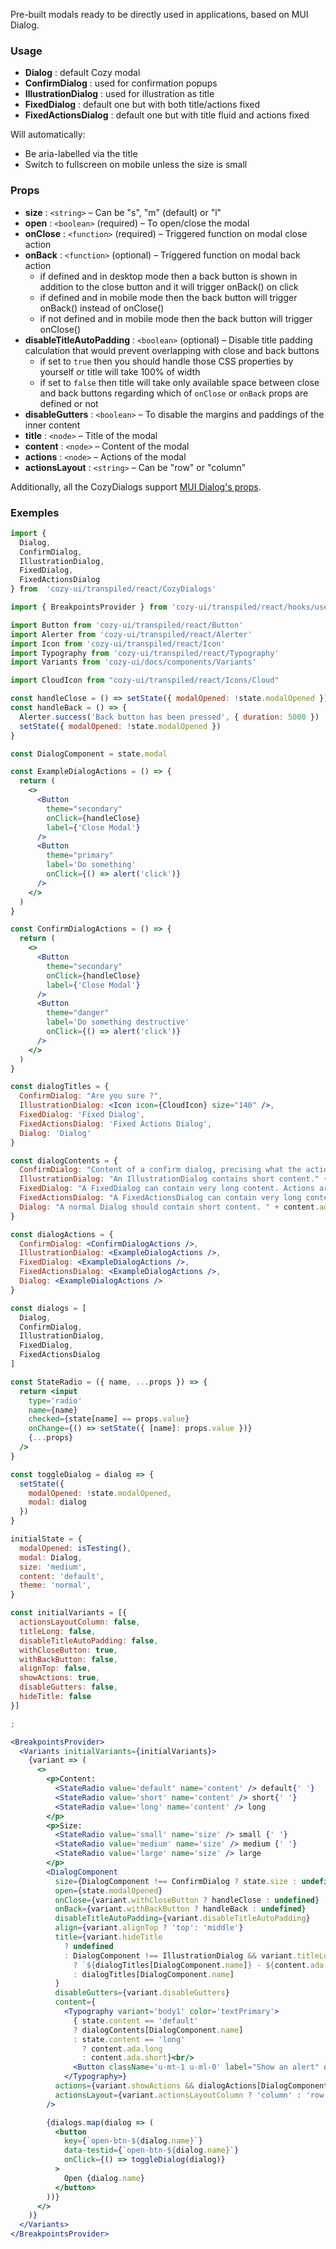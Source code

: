 Pre-built modals ready to be directly used in applications, based on MUI Dialog.

### Usage

* **Dialog** : default Cozy modal
* **ConfirmDialog** : used for confirmation popups
* **IllustrationDialog** : used for illustration as title
* **FixedDialog** : default one but with both title/actions fixed
* **FixedActionsDialog** : default one but with title fluid and actions fixed

Will automatically:

* Be aria-labelled via the title
* Switch to fullscreen on mobile unless the size is small

### Props

* **size** : `<string>` – Can be "s", "m" (default) or "l"
* **open** : `<boolean>` (required) – To open/close the modal
* **onClose** : `<function>` (required) – Triggered function on modal close action
* **onBack** : `<function>` (optional) – Triggered function on modal back action
  * if defined and in desktop mode then a back button is shown in addition to the close button and it will trigger onBack() on click
  * if defined and in mobile mode then the back button will trigger onBack() instead of onClose()
  * if not defined and in mobile mode then the back button will trigger onClose()
* **disableTitleAutoPadding** : `<boolean>` (optional) – Disable title padding calculation that would prevent overlapping with close and back buttons
  * if set to `true` then you should handle those CSS properties by yourself or title will take 100% of width
  * if set to `false` then title will take only available space between close and back buttons regarding which of `onClose` or `onBack` props are defined or not
* **disableGutters** : `<boolean>` – To disable the margins and paddings of the inner content
* **title** : `<node>` – Title of the modal
* **content** : `<node>` – Content of the modal
* **actions** : `<node>` – Actions of the modal
* **actionsLayout** : `<string>` – Can be "row" or "column"

Additionally, all the CozyDialogs support [MUI Dialog's props](https://v3.material-ui.com/api/dialog/).

### Exemples

```jsx
import {
  Dialog,
  ConfirmDialog,
  IllustrationDialog,
  FixedDialog,
  FixedActionsDialog
} from  'cozy-ui/transpiled/react/CozyDialogs'

import { BreakpointsProvider } from 'cozy-ui/transpiled/react/hooks/useBreakpoints'

import Button from 'cozy-ui/transpiled/react/Button'
import Alerter from 'cozy-ui/transpiled/react/Alerter'
import Icon from 'cozy-ui/transpiled/react/Icon'
import Typography from 'cozy-ui/transpiled/react/Typography'
import Variants from 'cozy-ui/docs/components/Variants'

import CloudIcon from "cozy-ui/transpiled/react/Icons/Cloud"

const handleClose = () => setState({ modalOpened: !state.modalOpened })
const handleBack = () => {
  Alerter.success('Back button has been pressed', { duration: 5000 })
  setState({ modalOpened: !state.modalOpened })
}

const DialogComponent = state.modal

const ExampleDialogActions = () => {
  return (
    <>
      <Button
        theme="secondary"
        onClick={handleClose}
        label={'Close Modal'}
      />
      <Button
        theme="primary"
        label='Do something'
        onClick={() => alert('click')}
      />
    </>
  )
}

const ConfirmDialogActions = () => {
  return (
    <>
      <Button
        theme="secondary"
        onClick={handleClose}
        label={'Close Modal'}
      />
      <Button
        theme="danger"
        label='Do something destructive'
        onClick={() => alert('click')}
      />
    </>
  )
}

const dialogTitles = {
  ConfirmDialog: "Are you sure ?",
  IllustrationDialog: <Icon icon={CloudIcon} size="140" />,
  FixedDialog: 'Fixed Dialog',
  FixedActionsDialog: 'Fixed Actions Dialog',
  Dialog: 'Dialog'
}

const dialogContents = {
  ConfirmDialog: "Content of a confirm dialog, precising what the actions will do, and asking the user if she is sure.",
  IllustrationDialog: "An IllustrationDialog contains short content." + content.ada.short,
  FixedDialog: "A FixedDialog can contain very long content. Actions are at the bottom of the content are not visible to the user if she has not scrolled to the bottom. " + content.ada.long,
  FixedActionsDialog: "A FixedActionsDialog can contain very long content. Actions are visible even without scrolling. " + content.ada.long,
  Dialog: "A normal Dialog should contain short content. " + content.ada.short
}

const dialogActions = {
  ConfirmDialog: <ConfirmDialogActions />,
  IllustrationDialog: <ExampleDialogActions />,
  FixedDialog: <ExampleDialogActions />,
  FixedActionsDialog: <ExampleDialogActions />,
  Dialog: <ExampleDialogActions />
}

const dialogs = [
  Dialog,
  ConfirmDialog,
  IllustrationDialog,
  FixedDialog,
  FixedActionsDialog
]

const StateRadio = ({ name, ...props }) => {
  return <input
    type='radio'
    name={name}
    checked={state[name] == props.value}
    onChange={() => setState({ [name]: props.value })}
    {...props}
  />
}

const toggleDialog = dialog => {
  setState({
    modalOpened: !state.modalOpened,
    modal: dialog
  })
}

initialState = {
  modalOpened: isTesting(),
  modal: Dialog,
  size: 'medium',
  content: 'default',
  theme: 'normal',
}

const initialVariants = [{
  actionsLayoutColumn: false,
  titleLong: false,
  disableTitleAutoPadding: false,
  withCloseButton: true,
  withBackButton: false,
  alignTop: false,
  showActions: true,
  disableGutters: false,
  hideTitle: false
}]

;

<BreakpointsProvider>
  <Variants initialVariants={initialVariants}>
    {variant => (
      <>
        <p>Content:
          <StateRadio value='default' name='content' /> default{' '}
          <StateRadio value='short' name='content' /> short{' '}
          <StateRadio value='long' name='content' /> long
        </p>
        <p>Size:
          <StateRadio value='small' name='size' /> small {' '}
          <StateRadio value='medium' name='size' /> medium {' '}
          <StateRadio value='large' name='size' /> large
        </p>
        <DialogComponent
          size={DialogComponent !== ConfirmDialog ? state.size : undefined}
          open={state.modalOpened}
          onClose={variant.withCloseButton ? handleClose : undefined}
          onBack={variant.withBackButton ? handleBack : undefined}
          disableTitleAutoPadding={variant.disableTitleAutoPadding}
          align={variant.alignTop ? 'top': 'middle'}
          title={variant.hideTitle
            ? undefined
            : DialogComponent !== IllustrationDialog && variant.titleLong
              ? `${dialogTitles[DialogComponent.name]} - ${content.ada.short}`
              : dialogTitles[DialogComponent.name]
          }
          disableGutters={variant.disableGutters}
          content={
            <Typography variant='body1' color='textPrimary'>
              { state.content == 'default'
              ? dialogContents[DialogComponent.name]
              : state.content == 'long'
                ? content.ada.long
                : content.ada.short}<br/>
              <Button className='u-mt-1 u-ml-0' label="Show an alert" onClick={() => Alerter.success('Hello', { duration: 100000 })}/>
            </Typography>}
          actions={variant.showActions && dialogActions[DialogComponent.name]}
          actionsLayout={variant.actionsLayoutColumn ? 'column' : 'row'}
        />

        {dialogs.map(dialog => (
          <button
            key={`open-btn-${dialog.name}`}
            data-testid={`open-btn-${dialog.name}`}
            onClick={() => toggleDialog(dialog)}
          >
            Open {dialog.name}
          </button>
        ))}
      </>
    )}
  </Variants>
</BreakpointsProvider>
```
